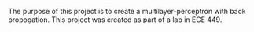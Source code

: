 The purpose of this project is to create a multilayer-perceptron with back propogation. This project was created as part of a lab in ECE 449.
